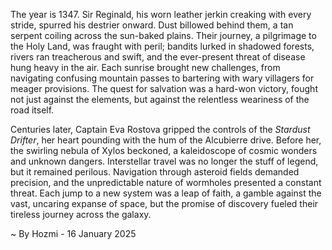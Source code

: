 
The year is 1347.  Sir Reginald, his worn leather jerkin creaking with every stride, spurred his destrier onward.  Dust billowed behind them, a tan serpent coiling across the sun-baked plains.  Their journey, a pilgrimage to the Holy Land, was fraught with peril; bandits lurked in shadowed forests, rivers ran treacherous and swift, and the ever-present threat of disease hung heavy in the air. Each sunrise brought new challenges, from navigating confusing mountain passes to bartering with wary villagers for meager provisions.  The quest for salvation was a hard-won victory, fought not just against the elements, but against the relentless weariness of the road itself.

Centuries later, Captain Eva Rostova gripped the controls of the *Stardust Drifter*, her heart pounding with the hum of the Alcubierre drive.  Before her, the swirling nebula of Xylos beckoned, a kaleidoscope of cosmic wonders and unknown dangers.  Interstellar travel was no longer the stuff of legend, but it remained perilous.  Navigation through asteroid fields demanded precision, and the unpredictable nature of wormholes presented a constant threat.  Each jump to a new system was a leap of faith, a gamble against the vast, uncaring expanse of space, but the promise of discovery fueled their tireless journey across the galaxy.

~ By Hozmi - 16 January 2025
